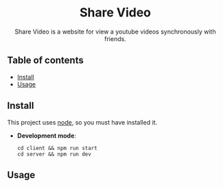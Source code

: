 <h1 align="center">Share Video</h1>
<p align="center">
    Share Video is a website for view a youtube videos synchronously with friends. 
</p>

## Table of contents
- [Install](#install)
- [Usage](#usage)

## Install
This project uses [node](http://nodejs-org), so you must have installed it.

- <strong>Development mode</strong>: 
    ```
    cd client && npm run start
    cd server && npm run dev
    ```
    
## Usage